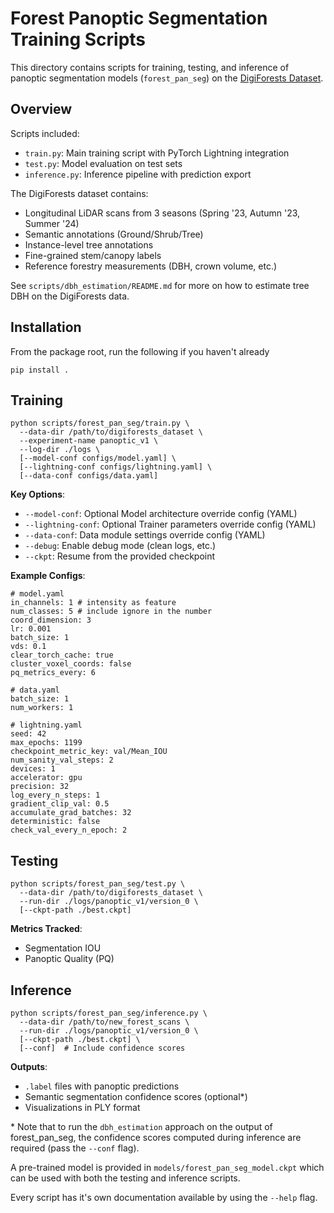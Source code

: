 # Forest Panoptic Segmentation Training Scripts

This directory contains scripts for training, testing, and inference of panoptic segmentation models (`forest_pan_seg`) on the [DigiForests Dataset](https://www.ipb.uni-bonn.de/data/digiforest-dataset/).

## Overview

Scripts included:

- `train.py`: Main training script with PyTorch Lightning integration
- `test.py`: Model evaluation on test sets
- `inference.py`: Inference pipeline with prediction export

The DigiForests dataset contains:

- Longitudinal LiDAR scans from 3 seasons (Spring '23, Autumn '23, Summer '24)
- Semantic annotations (Ground/Shrub/Tree)
- Instance-level tree annotations
- Fine-grained stem/canopy labels
- Reference forestry measurements (DBH, crown volume, etc.)

See `scripts/dbh_estimation/README.md` for more on how to estimate tree DBH on the DigiForests data.

## Installation

From the package root, run the following if you haven't already

```
pip install .
```

## Training

```
python scripts/forest_pan_seg/train.py \
  --data-dir /path/to/digiforests_dataset \
  --experiment-name panoptic_v1 \
  --log-dir ./logs \
  [--model-conf configs/model.yaml] \
  [--lightning-conf configs/lightning.yaml] \
  [--data-conf configs/data.yaml]
```

**Key Options**:

- `--model-conf`: Optional Model architecture override config (YAML)
- `--lightning-conf`: Optional Trainer parameters override config (YAML)
- `--data-conf`: Data module settings override config (YAML)
- `--debug`: Enable debug mode (clean logs, etc.)
- `--ckpt`: Resume from the provided checkpoint

**Example Configs**:

```
# model.yaml
in_channels: 1 # intensity as feature
num_classes: 5 # include ignore in the number
coord_dimension: 3
lr: 0.001
batch_size: 1
vds: 0.1
clear_torch_cache: true
cluster_voxel_coords: false
pq_metrics_every: 6

# data.yaml
batch_size: 1
num_workers: 1

# lightning.yaml
seed: 42
max_epochs: 1199
checkpoint_metric_key: val/Mean_IOU
num_sanity_val_steps: 2
devices: 1
accelerator: gpu
precision: 32
log_every_n_steps: 1
gradient_clip_val: 0.5
accumulate_grad_batches: 32
deterministic: false
check_val_every_n_epoch: 2
```

## Testing

```
python scripts/forest_pan_seg/test.py \
  --data-dir /path/to/digiforests_dataset \
  --run-dir ./logs/panoptic_v1/version_0 \
  [--ckpt-path ./best.ckpt]
```

**Metrics Tracked**:

- Segmentation IOU
- Panoptic Quality (PQ)

## Inference

```
python scripts/forest_pan_seg/inference.py \
  --data-dir /path/to/new_forest_scans \
  --run-dir ./logs/panoptic_v1/version_0 \
  [--ckpt-path ./best.ckpt] \
  [--conf]  # Include confidence scores
```

**Outputs**:

- `.label` files with panoptic predictions
- Semantic segmentation confidence scores (optional\*)
- Visualizations in PLY format

\* Note that to run the `dbh_estimation` approach on the output of forest_pan_seg, the confidence scores computed during inference are required (pass the `--conf` flag).

A pre-trained model is provided in `models/forest_pan_seg_model.ckpt` which can be used with both the testing and inference scripts.

Every script has it's own documentation available by using the `--help` flag.
